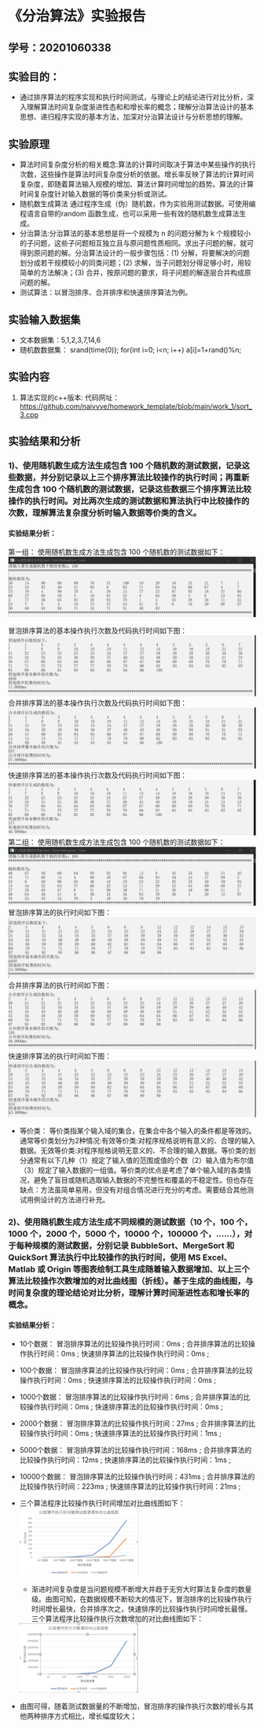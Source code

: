 # 《分治算法》实验报告

## 学号：20201060338


## 实验目的：

- 通过排序算法的程序实现和执行时间测试，与理论上的结论进行对比分析，深入理解算法时间复杂度渐进性态和和增长率的概念；理解分治算法设计的基本思想、递归程序实现的基本方法，加深对分治算法设计与分析思想的理解。

## 实验原理

- 算法时间复杂度分析的相关概念:算法的计算时间取决于算法中某些操作的执行次数，这些操作是算法时间复杂度分析的依据。增长率反映了算法的计算时间复杂度，即随着算法输入规模的增加、算法计算时间增加的趋势。算法的计算时间复杂度针对输入数据的等价类来分析或测试。
- 随机数生成算法 通过程序生成（伪）随机数，作为实验用测试数据。可使用编程语言自带的random 函数生成，也可以采用一些有效的随机数生成算法生成。
- 分治算法:分治算法的基本思想是将一个规模为 n 的问题分解为 k 个规模较小的子问题，这些子问题相互独立且与原问题性质相同。求出子问题的解，就可得到原问题的解。分治算法设计的一般步骤包括：(1) 分解，将要解决的问题划分成若干规模较小的同类问题；(2) 求解，当子问题划分得足够小时，用较简单的方法解决；(3) 合并，按原问题的要求，将子问题的解逐层合并构成原问题的解。
- 测试算法：以冒泡排序、合并排序和快速排序算法为例。

## 实验输入数据集

- 文本数据集：5,1,2,3,7,14,6
- 随机数数据集：
    srand(time(0)); 
    for(int i=0; i<n; i++) 
      a[i]=1+rand()%n;

## 实验内容

1. 算法实现的c++版本:
       代码网址：https://github.com/naivvve/homework_template/blob/main/work_1/sort_3.cpp

## 实验结果和分析

### 1)、使用随机数生成方法生成包含 100 个随机数的测试数据，记录这些数据，并分别记录以上三个排序算法比较操作的执行时间；再重新生成包含 100 个随机数的测试数据，记录这些数据三个排序算法比较操作的执行时间。对比两次生成的测试数据和算法执行中比较操作的次数，理解算法复杂度分析时输入数据等价类的含义。
#### 实验结果分析：
  第一组：
  使用随机数生成方法生成包含 100 个随机数的测试数据如下：
  ![随机数据](1.png "随机数据")

  冒泡排序算法的基本操作执行次数及代码执行时间如下图：
  ![冒泡排序](2.png "冒泡排序")
  合并排序算法的基本操作执行次数及代码执行时间如下图：
  ![合并排序](3.png "合并排序")
  快速排序算法的基本操作执行次数及代码执行时间如下图：
  ![快速排序](4.png "快速排序")
  第二组：
  使用随机数生成方法生成包含 100 个随机数的测试数据如下：
  ![随机数据](5.png "随机数据")
  冒泡排序算法的执行时间如下图：
  ![冒泡排序](6.png "冒泡排序")
  合并排序算法的执行时间如下图：
  ![合并排序](7.png "合并排序")
  快速排序算法的执行时间如下图：
  ![快速排序](8.png "快速排序")
- 等价类：
  等价类指某个输入域的集合，在集合中各个输入的条件都是等效的。通常等价类划分为2种情况:有效等价类:对程序规格说明有意义的、合理的输入数据。无效等价类:对程序规格说明无意义的、不合理的输入数据。等价类的划分通常有以下几种（1）规定了输入值的范围或值的个数（2）输入值为布尔值（3）规定了输入数据的一组值。等价类的优点是考虑了单个输入域的各类情况，避免了盲目或随机选取输入数据的不完整性和覆盖的不稳定性。但也存在缺点：方法虽简单易用，但没有对组合情况进行充分的考虑。需要结合其他测试用例设计的方法进行补充。
### 2)、使用随机数生成方法生成不同规模的测试数据（10 个，100 个，1000 个，2000 个，5000 个，10000 个，100000 个，……），对于每种规模的测试数据，分别记录 BubbleSort、MergeSort 和 QuickSort 算法执行中比较操作的执行时间，使用 MS Excel、Matlab 或 Origin 等图表绘制工具生成随着输入数据增加、以上三个算法比较操作次数增加的对比曲线图（折线）。基于生成的曲线图，与时间复杂度的理论结论对比分析，理解计算时间渐进性态和增长率的概念。
#### 实验结果分析：
- 10个数据：
  冒泡排序算法的比较操作执行时间：0ms ;
  合并排序算法的比较操作执行时间：0ms ;
  快速排序算法的比较操作执行时间：0ms ;
- 100个数据：
  冒泡排序算法的比较操作执行时间：0ms ;
  合并排序算法的比较操作执行时间：0ms ;
  快速排序算法的比较操作执行时间：0ms ;
- 1000个数据：
  冒泡排序算法的比较操作执行时间：6ms ;
  合并排序算法的比较操作执行时间：0ms ;
  快速排序算法的比较操作执行时间：0ms ;
- 2000个数据：
  冒泡排序算法的比较操作执行时间：27ms ;
  合并排序算法的比较操作执行时间：0ms ;
  快速排序算法的比较操作执行时间：1ms ;
- 5000个数据：
  冒泡排序算法的比较操作执行时间：168ms ;
  合并排序算法的比较操作执行时间：12ms ;
  快速排序算法的比较操作执行时间：1ms ;
- 10000个数据：
  冒泡排序算法的比较操作执行时间：431ms ;
  合并排序算法的比较操作执行时间：223ms ;
  快速排序算法的比较操作执行时间：21ms ;

- 三个算法程序比较操作执行时间增加对比曲线图如下：
  <img src="9.png" width="50%">
  - 渐进时间复杂度是当问题规模不断增大并趋于无穷大时算法复杂度的数量级。由图可知，在数据规模不断较大的情况下，冒泡排序的比较操作执行时间增长最快，合并排序次之，快速排序的比较操作执行时间增长最慢。
  三个算法程序比较操作执行次数增加的对比曲线图如下：
  <img src="10.png" width="50%">
- 由图可得，随着测试数据量的不断增加，冒泡排序的操作执行次数的增长与其他两种排序方式相比，增长幅度较大；